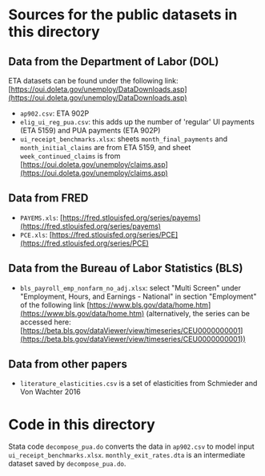 # Sources for the public datasets in this directory

## Data from the Department of Labor (DOL)
ETA datasets can be found under the following link: [https://oui.doleta.gov/unemploy/DataDownloads.asp](https://oui.doleta.gov/unemploy/DataDownloads.asp)
- `ap902.csv`: ETA 902P 
- `elig_ui_reg_pua.csv`: this adds up the number of 'regular' UI payments (ETA 5159) and PUA payments (ETA 902P)
- `ui_receipt_benchmarks.xlsx`: sheets `month_final_payments` and `month_initial_claims` are from ETA 5159, and sheet `week_continued_claims` is from [https://oui.doleta.gov/unemploy/claims.asp](https://oui.doleta.gov/unemploy/claims.asp)

## Data from FRED
- `PAYEMS.xls`: [https://fred.stlouisfed.org/series/payems](https://fred.stlouisfed.org/series/payems)
- `PCE.xls`: [https://fred.stlouisfed.org/series/PCE](https://fred.stlouisfed.org/series/PCE)

## Data from the Bureau of Labor Statistics (BLS)
- `bls_payroll_emp_nonfarm_no_adj.xlsx`: select "Multi Screen" under "Employment, Hours, and Earnings - National" in section "Employment" of the following link [https://www.bls.gov/data/home.htm](https://www.bls.gov/data/home.htm) (alternatively, the series can be accessed here: [https://beta.bls.gov/dataViewer/view/timeseries/CEU0000000001](https://beta.bls.gov/dataViewer/view/timeseries/CEU0000000001))

## Data from other papers
- `literature_elasticities.csv` is a set of elasticities from Schmieder and Von Wachter 2016 

# Code in this directory
Stata code `decompose_pua.do` converts the data in `ap902.csv` to model input `ui_receipt_benchmarks.xlsx`. `monthly_exit_rates.dta` is an intermediate dataset saved by `decompose_pua.do`.
